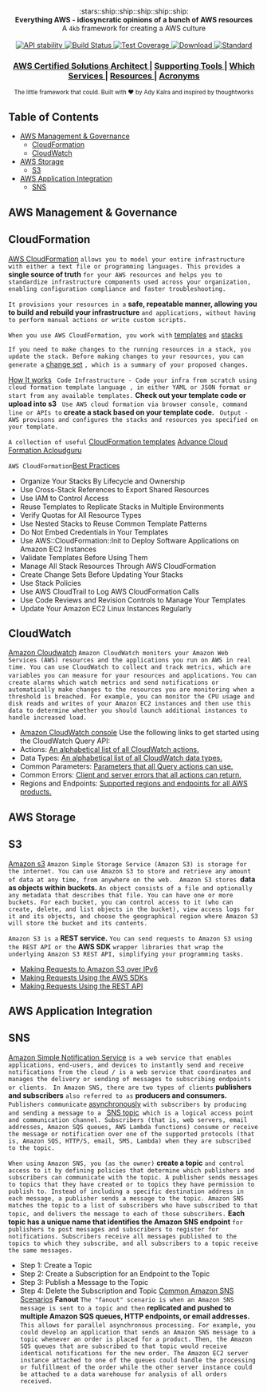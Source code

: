 <h1 align="center"></h1>

<div align="center">
  :stars::ship::ship::ship::ship::ship:
</div>
<div align="center">
  <strong>Everything AWS - idiosyncratic opinions of a bunch of AWS resources</strong>
</div>
<div align="center">
  A <code>4kb</code> framework for creating a AWS culture
</div>

<br />

<div align="center">
  <!-- Stability -->
  <a href="https://nodejs.org/api/documentation.html#documentation_stability_index">
    <img src="https://img.shields.io/badge/stability-experimental-orange.svg?style=flat-square"
      alt="API stability" />
  </a>  
  <!-- Build Status -->
  <a href="https://travis-ci.org/choojs/choo">
    <img src="https://img.shields.io/travis/choojs/choo/master.svg?style=flat-square"
      alt="Build Status" />
  </a>
  <!-- Test Coverage -->
  <a href="https://codecov.io/github/choojs/choo">
    <img src="https://img.shields.io/codecov/c/github/choojs/choo/master.svg?style=flat-square"
      alt="Test Coverage" />
  </a>
  <!-- Downloads -->
  <a href="https://npmjs.org/package/choo">
    <img src="https://img.shields.io/npm/dt/choo.svg?style=flat-square"
      alt="Download" />
  </a>
  <!-- Standard -->
  <a href="https://standardjs.com">
    <img src="https://img.shields.io/badge/code%20style-standard-brightgreen.svg?style=flat-square"
      alt="Standard" />
  </a>
</div>

<div align="center">
  <h3>
    <a href="https://github.com/Develop-X/AWS/tree/master/AWS%20Certified%20Solutions%20Architect">
      AWS Certified Solutions Architect
    </a>
    <span> | </span>
    <a href="https://github.com/Develop-X/AWS/blob/master/supporting-tools.md">
      Supporting Tools 
    </a>
    <span> | </span>
    <a href="https://github.com/Develop-X/AWS/blob/master/Which%20Services%20to%20Use.md">
      Which Services 
    </a>
    <span> | </span>
    <a href="https://github.com/Develop-X/AWS/blob/master/resources.md">
      Resources
    </a>
     <span> | </span>
    <a href="https://github.com/Develop-X/AWS/blob/master/AWS%20Certified%20Solutions%20Architect/000_Acronyms.md">
      Acronyms
    </a>
    </h3>
</div>

<div align="center">
  <sub>The little framework that could. Built with ❤︎ by
  Ady Kalra</a> and
    inspired by thoughtworks
  </a>
</div>

## Table of Contents
- [AWS Management & Governance](#AWS-Management-&-Governance)
  - [CloudFormation](#CloudFormation)
  - [CloudWatch](#CloudWatch)
- [AWS Storage](#AWS-Storage)
  - [S3](#S3)
- [AWS Application Integration](#AWS-Application-Integration)
  - [SNS](#SNS)

## AWS Management & Governance

## CloudFormation
[AWS CloudFormation](https://aws.amazon.com/cloudformation/) ```allows you to model your entire infrastructure with either a text file or programming languages. This provides a``` **single source of truth** ```for your AWS resources and helps you to standardize infrastructure components used across your organization, enabling configuration compliance and faster troubleshooting.```

```It provisions your resources in a``` **safe, repeatable manner, allowing you to build and rebuild your infrastructure** ```and applications, without having to perform manual actions or write custom scripts.```

```When you use AWS CloudFormation, you work with``` [templates](https://docs.aws.amazon.com/AWSCloudFormation/latest/UserGuide/cfn-whatis-concepts.html#w2ab1b5c15b7) ```and``` [stacks](https://docs.aws.amazon.com/AWSCloudFormation/latest/UserGuide/cfn-whatis-concepts.html#w2ab1b5c15b9)

```If you need to make changes to the running resources in a stack, you update the stack. Before making changes to your resources, you can generate a``` [change set](https://docs.aws.amazon.com/AWSCloudFormation/latest/UserGuide/cfn-whatis-concepts.html#w2ab1b5c15c11) ```, which is a summary of your proposed changes.```

[How It works](https://docs.aws.amazon.com/AWSCloudFormation/latest/UserGuide/cfn-whatis-howdoesitwork.html) ``` Code Infrastructure - Code your infra from scratch using cloud formation template language , in either YAML or JSON format or start from any available templates.``` **Check out your template code or upload into s3** ``` Use AWS cloud formation via browser console, command line or APIs to``` **create a stack based on your template code.** ``` Output - AWS provisons and configures the stacks and resources you specified on your template.``` 

```A collection of useful``` [CloudFormation templates](https://github.com/awslabs/aws-cloudformation-templates)
[Advance Cloud Formation Acloudguru](https://github.com/ACloudGuru/AdvancedCloudFormation)

```AWS CloudFormation```[Best Practices](https://docs.aws.amazon.com/AWSCloudFormation/latest/UserGuide/best-practices.html) 
* Organize Your Stacks By Lifecycle and Ownership
* Use Cross-Stack References to Export Shared Resources
* Use IAM to Control Access
* Reuse Templates to Replicate Stacks in Multiple Environments
* Verify Quotas for All Resource Types
* Use Nested Stacks to Reuse Common Template Patterns
* Do Not Embed Credentials in Your Templates
* Use AWS::CloudFormation::Init to Deploy Software Applications on Amazon EC2 Instances
* Validate Templates Before Using Them
* Manage All Stack Resources Through AWS CloudFormation
* Create Change Sets Before Updating Your Stacks
* Use Stack Policies
* Use AWS CloudTrail to Log AWS CloudFormation Calls
* Use Code Reviews and Revision Controls to Manage Your Templates
* Update Your Amazon EC2 Linux Instances Regularly

## CloudWatch
[Amazon Cloudwatch](https://docs.aws.amazon.com/cloudwatch/?id=docs_gateway) ```Amazon CloudWatch monitors your Amazon Web Services (AWS) resources and the applications you run on AWS in real time. You can use CloudWatch to collect and track metrics, which are variables you can measure for your resources and applications.``` 
```You can create alarms which watch metrics and send notifications or automatically make changes to the resources you are monitoring when a threshold is breached. For example, you can monitor the CPU usage and disk reads and writes of your Amazon EC2 instances and then use this data to determine whether you should launch additional instances to handle increased load. ```
* [Amazon CloudWatch console](https://console.aws.amazon.com/cloudwatch/)
Use the following links to get started using the CloudWatch Query API:
* Actions: [An alphabetical list of all CloudWatch actions.](https://docs.aws.amazon.com/AmazonCloudWatch/latest/APIReference/API_Operations.html)
* Data Types: [An alphabetical list of all CloudWatch data types.](https://docs.aws.amazon.com/AmazonCloudWatch/latest/APIReference/API_Types.html)
* Common Parameters: [Parameters that all Query actions can use.](https://docs.aws.amazon.com/AmazonCloudWatch/latest/APIReference/CommonParameters.html)
* Common Errors: [Client and server errors that all actions can return.](https://docs.aws.amazon.com/AmazonCloudWatch/latest/APIReference/CommonErrors.html)
* Regions and Endpoints: [Supported regions and endpoints for all AWS products.](https://docs.aws.amazon.com/general/latest/gr/rande.html#cw_region)

## AWS Storage

## S3
[Amazon s3](https://docs.aws.amazon.com/s3/) ```Amazon Simple Storage Service (Amazon S3) is storage for the internet. You can use Amazon S3 to store and retrieve any amount of data at any time, from anywhere on the web.  Amazon S3 stores ```**data as objects within buckets.** ```An object consists of a file and optionally any metadata that describes that file. You can have one or more buckets. For each bucket, you can control access to it (who can create, delete, and list objects in the bucket), view access logs for it and its objects, and choose the geographical region where Amazon S3 will store the bucket and its contents.```

```Amazon S3 is a``` **REST service.** ```You can send requests to Amazon S3 using the REST API or the``` **AWS SDK** ```wrapper libraries that wrap the underlying Amazon S3 REST API, simplifying your programming tasks.```
* [Making Requests to Amazon S3 over IPv6](https://docs.aws.amazon.com/AmazonS3/latest/dev/ipv6-access.html)
* [Making Requests Using the AWS SDKs](https://docs.aws.amazon.com/AmazonS3/latest/dev/MakingAuthenticatedRequests.html)
* [Making Requests Using the REST API](https://docs.aws.amazon.com/AmazonS3/latest/dev/RESTAPI.html)

## AWS Application Integration

## SNS
[Amazon Simple Notification Service](https://docs.aws.amazon.com/sns/?id=docs_gateway) ```is a web service that enables applications, end-users, and devices to instantly send and receive notifications from the cloud / is a web service that coordinates and manages the delivery or sending of messages to subscribing endpoints or clients. ```
```In Amazon SNS, there are two types of clients``` **publishers and subscribers** ```also referred to as``` **producers and consumers.** ```Publishers communicate``` [asynchronously](https://www.taskus.com/glossary/asynchronous-messaging/) ```with subscribers by producing and sending a message to a ``` [SNS topic](https://docs.aws.amazon.com/sns/latest/dg/sns-tutorial-create-topic.html)``` which is a logical access point and communication channel. Subscribers (that is, web servers, email addresses, Amazon SQS queues, AWS Lambda functions) consume or receive the message or notification over one of the supported protocols (that is, Amazon SQS, HTTP/S, email, SMS, Lambda) when they are subscribed to the topic.```

```When using Amazon SNS, you (as the owner)``` **create a topic** ```and control access to it by defining policies that determine which publishers and subscribers can communicate with the topic. A publisher sends messages to topics that they have created or to topics they have permission to publish to. Instead of including a specific destination address in each message, a publisher sends a message to the topic. Amazon SNS matches the topic to a list of subscribers who have subscribed to that topic, and delivers the message to each of those subscribers.``` **Each topic has a unique name that identifies the Amazon SNS endpoint** ```for publishers to post messages and subscribers to register for notifications. Subscribers receive all messages published to the topics to which they subscribe, and all subscribers to a topic receive the same messages.```
* Step 1: Create a Topic
* Step 2: Create a Subscription for an Endpoint to the Topic
* Step 3: Publish a Message to the Topic
* Step 4: Delete the Subscription and Topic
[Common Amazon SNS Scenarios](https://docs.aws.amazon.com/sns/latest/dg/sns-common-scenarios.html)
**Fanout** ```The "fanout" scenario is when an Amazon SNS message is sent to a topic and then``` **replicated and pushed to multiple Amazon SQS queues, HTTP endpoints, or email addresses.** ```This allows for parallel asynchronous processing. For example, you could develop an application that sends an Amazon SNS message to a topic whenever an order is placed for a product. Then, the Amazon SQS queues that are subscribed to that topic would receive identical notifications for the new order. The Amazon EC2 server instance attached to one of the queues could handle the processing or fulfillment of the order while the other server instance could be attached to a data warehouse for analysis of all orders received.```

